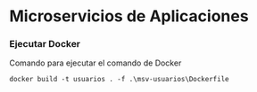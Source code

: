 # Microservicios de Aplicaciones


### Ejecutar Docker
Comando para ejecutar el comando de Docker

```shell
docker build -t usuarios . -f .\msv-usuarios\Dockerfile
```